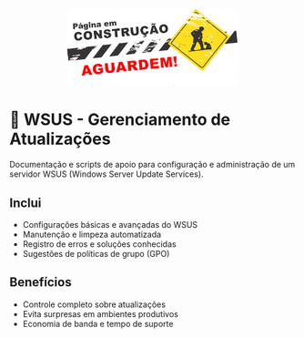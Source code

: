 <p align="center">
  <img src="../assets/em_construcao.png" alt="Repositório em construção" width="60%">
</p>

# 🔄 WSUS - Gerenciamento de Atualizações

Documentação e scripts de apoio para configuração e administração de um servidor WSUS (Windows Server Update Services).

## Inclui

- Configurações básicas e avançadas do WSUS
- Manutenção e limpeza automatizada
- Registro de erros e soluções conhecidas
- Sugestões de políticas de grupo (GPO)

## Benefícios

- Controle completo sobre atualizações
- Evita surpresas em ambientes produtivos
- Economia de banda e tempo de suporte
